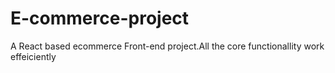 # E-commerce-project
A React based ecommerce Front-end project.All the core functionallity work effeiciently
